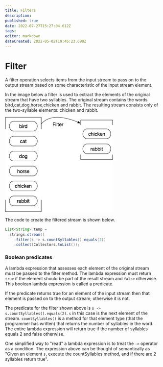 ```yaml
---
title: Filters
description: 
published: true
date: 2022-07-27T15:27:04.612Z
tags: 
editor: markdown
dateCreated: 2022-05-02T19:46:23.699Z
---
```



# Filter
A filter operation selects items from the input stream to pass on to the output stream based on some characteristic of the input stream element.

In the image below a filter is used to extract the elements of the original stream that have two syllables. The original stream contains the words bird,cat,dog,horse,chicken and rabbit. The resulting stream consists only of the two-syllable elements: chicken and rabbit. 

![illustration of the filtering described above.](/images/filterFunction.png)


The code to create the filtered stream is shown below.

```java
List<String> temp =
  strings.stream()
    .filter(s -> s.countSyllables().equals(2))
    .collect(Collectors.toList());   
```

### Boolean predicates

A lambda expression that assesses each element of the original stream must be passed to the filter method. The lambda expression must return `true` if the element should be part of the result stream and `false` otherwise.
This boolean lambda expression is called a predicate.

If the predicate returns true for an element of the input stream then that element is passed on to the output stream; otherwise it is not. 

The predicate for the filter shown above is `s -> s.countSyllables().equals(2)`. `s` in this case is the next element of the stream. `countSyllables()` is a method for that element type (that the programmer has written) that returns the number of syllables in the word. The entire lambda expression will return true if the number of syllables equals 2 and false otherwise.

One simplified way to "read" a lambda expression is to treat the `->` operator as a condition. The expression above can be thought of semantically as "Given an element `s`, execute the countSyllables method, and if there are 2 syllables return true".
